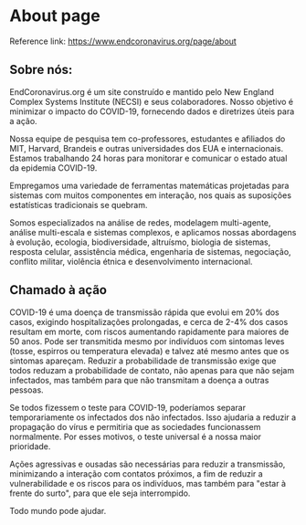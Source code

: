 # About page
Reference link: https://www.endcoronavirus.org/page/about

## Sobre nós:

EndCoronavirus.org é um site construído e mantido pelo New England Complex Systems Institute (NECSI) e seus colaboradores. Nosso objetivo é minimizar o impacto do COVID-19, fornecendo dados e diretrizes úteis para a ação.

Nossa equipe de pesquisa tem co-professores, estudantes e afiliados do MIT, Harvard, Brandeis e outras universidades dos EUA e internacionais. Estamos trabalhando 24 horas para monitorar e comunicar o estado atual da epidemia COVID-19.

Empregamos uma variedade de ferramentas matemáticas projetadas para sistemas com muitos componentes em interação, nos quais as suposições estatísticas tradicionais se quebram.

Somos especializados na análise de redes, modelagem multi-agente, análise multi-escala e sistemas complexos, e aplicamos nossas abordagens à evolução, ecologia, biodiversidade, altruísmo, biologia de sistemas, resposta celular, assistência médica, engenharia de sistemas, negociação, conflito militar, violência étnica e desenvolvimento internacional.

## Chamado à ação

COVID-19 é uma doença de transmissão rápida que evolui em 20% dos casos, exigindo hospitalizações prolongadas, e cerca de 2-4% dos casos resultam em morte, com riscos aumentando rapidamente para maiores de 50 anos. Pode ser transmitida mesmo por indivíduos com sintomas leves (tosse, espirros ou temperatura elevada) e talvez até mesmo antes que os sintomas apareçam. Reduzir a probabilidade de transmissão exige que todos reduzam a probabilidade de contato, não apenas para que não sejam infectados, mas também para que não transmitam a doença a outras pessoas.

Se todos fizessem o teste para COVID-19, poderíamos separar temporariamente os infectados dos não infectados. Isso ajudaria a reduzir a propagação do vírus e permitiria que as sociedades funcionassem normalmente. Por esses motivos, o teste universal é a nossa maior prioridade.

Ações agressivas e ousadas são necessárias para reduzir a transmissão, minimizando a interação com contatos próximos, a fim de reduzir a vulnerabilidade e os riscos para os indivíduos, mas também para "estar à frente do surto", para que ele seja interrompido.

Todo mundo pode ajudar.


